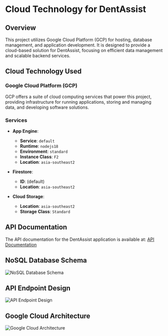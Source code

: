 # Cloud Technology for DentAssist

## Overview

This project utilizes Google Cloud Platform (GCP) for hosting, database management, and application development. It is designed to provide a cloud-based solution for DentAssist, focusing on efficient data management and scalable backend services.

## Cloud Technology Used

### Google Cloud Platform (GCP)
GCP offers a suite of cloud computing services that power this project, providing infrastructure for running applications, storing and managing data, and developing software solutions.

### Services

- **App Engine**:
  - **Service**: `default`
  - **Runtime**: `nodejs18`
  - **Environment**: `standard`
  - **Instance Class**: `F2`
  - **Location**: `asia-southeast2`

- **Firestore**:
  - **ID**: (default)
  - **Location**: `asia-southeast2`

- **Cloud Storage**:
  - **Location**: `asia-southeast2`
  - **Storage Class**: `Standard`

## API Documentation

The API documentation for the DentAssist application is available at:
[API Documentation](https://dent-assist-bangkit.et.r.appspot.com/documentation)

## NoSQL Database Schema
![NoSQL Database Schema](https://github.com/user-attachments/assets/fb34df6c-d2f6-4bab-86e6-decf3feb4d54)

## API Endpoint Design
![API Endpoint Design](https://github.com/user-attachments/assets/939e9aaf-6f9b-4ba5-b1dd-68e10c4d4f46)

## Google Cloud Architecture
![Google Cloud Architecture](https://github.com/user-attachments/assets/7708524c-6662-424c-b820-7201bfe5fe83)


